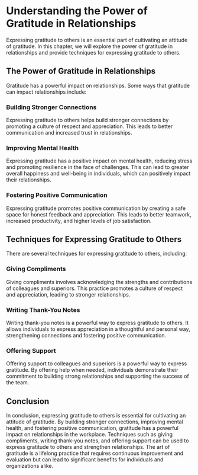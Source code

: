 Understanding the Power of Gratitude in Relationships
================================================================================================

Expressing gratitude to others is an essential part of cultivating an attitude of gratitude. In this chapter, we will explore the power of gratitude in relationships and provide techniques for expressing gratitude to others.

The Power of Gratitude in Relationships
---------------------------------------

Gratitude has a powerful impact on relationships. Some ways that gratitude can impact relationships include:

### Building Stronger Connections

Expressing gratitude to others helps build stronger connections by promoting a culture of respect and appreciation. This leads to better communication and increased trust in relationships.

### Improving Mental Health

Expressing gratitude has a positive impact on mental health, reducing stress and promoting resilience in the face of challenges. This can lead to greater overall happiness and well-being in individuals, which can positively impact their relationships.

### Fostering Positive Communication

Expressing gratitude promotes positive communication by creating a safe space for honest feedback and appreciation. This leads to better teamwork, increased productivity, and higher levels of job satisfaction.

Techniques for Expressing Gratitude to Others
---------------------------------------------

There are several techniques for expressing gratitude to others, including:

### Giving Compliments

Giving compliments involves acknowledging the strengths and contributions of colleagues and superiors. This practice promotes a culture of respect and appreciation, leading to stronger relationships.

### Writing Thank-You Notes

Writing thank-you notes is a powerful way to express gratitude to others. It allows individuals to express appreciation in a thoughtful and personal way, strengthening connections and fostering positive communication.

### Offering Support

Offering support to colleagues and superiors is a powerful way to express gratitude. By offering help when needed, individuals demonstrate their commitment to building strong relationships and supporting the success of the team.

Conclusion
----------

In conclusion, expressing gratitude to others is essential for cultivating an attitude of gratitude. By building stronger connections, improving mental health, and fostering positive communication, gratitude has a powerful impact on relationships in the workplace. Techniques such as giving compliments, writing thank-you notes, and offering support can be used to express gratitude to others and strengthen relationships. The art of gratitude is a lifelong practice that requires continuous improvement and evaluation but can lead to significant benefits for individuals and organizations alike.
